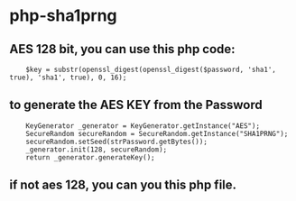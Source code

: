 # php-sha1prng

## AES 128 bit, you can use this php code:

        $key = substr(openssl_digest(openssl_digest($password, 'sha1', true), 'sha1', true), 0, 16);

## to generate the AES KEY from the Password

        KeyGenerator _generator = KeyGenerator.getInstance("AES");
        SecureRandom secureRandom = SecureRandom.getInstance("SHA1PRNG");
        secureRandom.setSeed(strPassword.getBytes());
        _generator.init(128, secureRandom);
        return _generator.generateKey();
      
## if not aes 128, you can you this php file.
